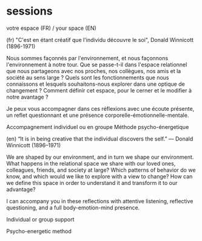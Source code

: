 # sessions
votre espace (FR) / your space (EN)

(fr)
"C'est en étant créatif que l'individu découvre le soi", Donald Winnicott (1896-1971)

Nous sommes façonnés par l'environnement, et nous façonnons l'environnement à notre tour. 
Que se passe-t-il dans l'espace relationnel que nous partageons avec nos proches, nos collègues, nos amis et la société au sens large ?
Quels sont les fonctionnements que nous connaissons et lesquels souhaitons-nous explorer dans une optique de changement ?
Comment définir cet espace, pour le cerner et le modifier à notre avantage ?

Je peux vous accompagner dans ces réflexions avec une écoute présente, un reflet questionnant et une présence corporelle-émotionnelle-mentale. 

Accompagnement individuel ou en groupe
Méthode psycho-énergetique

(en)
“It is in being creative that the individual discovers the self.”
— Donald Winnicott (1896–1971)

We are shaped by our environment, and in turn we shape our environment.
What happens in the relational space we share with our loved ones, colleagues, friends, and society at large?
Which patterns of behavior do we know, and which would we like to explore with a view to change?
How can we define this space in order to understand it and transform it to our advantage?

I can accompany you in these reflections with attentive listening, reflective questioning, and a full body-emotion-mind presence.

Individual or group support

Psycho-energetic method
